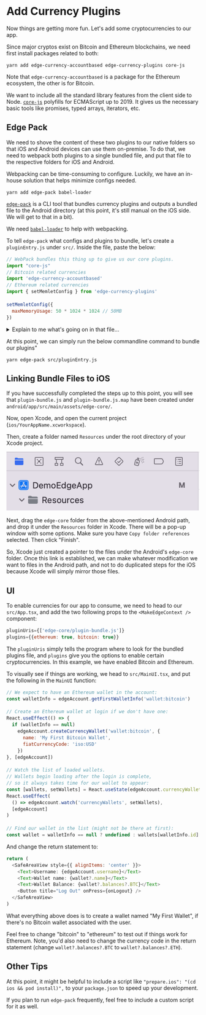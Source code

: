 # Add Currency Plugins

Now things are getting more fun. Let's add some cryptocurrencies to our app.

Since major cryptos exist on Bitcoin and Ethereum blockchains, we need first install packages related to both:

```
yarn add edge-currency-accountbased edge-currency-plugins core-js
```

Note that `edge-currency-accountbased` is a package for the Ethereum ecosystem, the other is for Bitcoin.

We want to include all the standard library features from the client side to Node. [`core-js`](https://www.npmjs.com/package/core-js) polyfills for ECMAScript up to 2019. It gives us the necessary basic tools like promises, typed arrays, iterators, etc.

## Edge Pack
We need to shove the content of these two plugins to our native folders so that iOS and Android devices can use them on-premise. To do that, we need to webpack both plugins to a single bundled file, and put that file to the respective folders for iOS and Android.

Webpacking can be time-consuming to configure. Luckily, we have an in-house solution that helps minimize configs needed.

```
yarn add edge-pack babel-loader
```

[`edge-pack`](https://github.com/EdgeApp/edge-pack) is a CLI tool that bundles currency plugins and outputs a bundled file to the Android directory (at this point, it's still manual on the iOS side. We will get to that in a bit).

We need [`babel-loader`](https://www.npmjs.com/package/babel-loader) to help with webpacking.

To tell `edge-pack` what configs and plugins to bundle, let's create a `pluginEntry.js` under `src/`. Inside the file, paste the below:

```js
// WebPack bundles this thing up to give us our core plugins.
import "core-js"
// Bitcoin related currencies
import 'edge-currency-accountbased'
// Ethereum related currencies
import { setMemletConfig } from 'edge-currency-plugins'

setMemletConfig({
  maxMemoryUsage: 50 * 1024 * 1024 // 50MB
})
```


<details>
  <summary>Explain to me what's going on in that file...</summary>

  We want to include all the standard library features from the client side to Node. [`core-js`](https://www.npmjs.com/package/core-js) polyfills for ECMAScript up to 2019. It gives us the necessary basic tools like promises, typed arrays, iterators, etc.

  Then, we imported the Ethereum plugin. Nothing fancy here.

  For the Bitcoin plugin, however, we do have the option to do some additional configs. For the above example, we had set the `maxMemoryUsage` for the Ethereum plugin.
</details>

At this point, we can simply run the below commandline command to bundle our plugins"

```
yarn edge-pack src/pluginEntry.js
```

## Linking Bundle Files to iOS

If you have successfully completed the steps up to this point, you will see that `plugin-bundle.js` and `plugin-bundle.js.map` have been created under `android/app/src/main/assets/edge-core/`.

Now, open Xcode, and open the current project (`ios/YourAppName.xcworkspace`).

Then, create a folder named `Resources` under the root directory of your Xcode project.

<img src='_media/Resources-Folder.png'/>

Next, drag the `edge-core` folder from the above-mentioned Android path, and drop it under the `Resources` folder in Xcode. There will be a pop-up window with some options. Make sure you have `Copy folder references` selected. Then click "Finish".

So, Xcode just created a pointer to the files under the Android's `edge-core` folder. Once this link is established, we can make whatever modification we want to files in the Android path, and not to do duplicated steps for the iOS because Xcode will simply mirror those files.

## UI

To enable currencies for our app to consume, we need to head to our `src/App.tsx`, and add the two following props to the `<MakeEdgeContext />` component:

```js
pluginUris={['edge-core/plugin-bundle.js']}
plugins={{ethereum: true, bitcoin: true}}
```

The `pluginUris` simply tells the program where to look for the bundled plugins file, and `plugins` give you the options to enable certain cryptocurrencies. In this example, we have enabled Bitcoin and Ethereum.

To visually see if things are working, we head to `src/MainUI.tsx`, and put the following in the `MainUI` function:

```js
// We expect to have an Ethereum wallet in the account:
const walletInfo = edgeAccount.getFirstWalletInfo('wallet:bitcoin')

// Create an Ethereum wallet at login if we don't have one:
React.useEffect(() => {
  if (walletInfo == null)
    edgeAccount.createCurrencyWallet('wallet:bitcoin', {
      name: 'My First Bitcoin Wallet',
      fiatCurrencyCode: 'iso:USD'
    })
}, [edgeAccount])

// Watch the list of loaded wallets.
// Wallets begin loading after the login is complete,
// so it always takes time for our wallet to appear:
const [wallets, setWallets] = React.useState(edgeAccount.currencyWallets)
React.useEffect(
  () => edgeAccount.watch('currencyWallets', setWallets),
  [edgeAccount]
)

// Find our wallet in the list (might not be there at first):
const wallet = walletInfo == null ? undefined : wallets[walletInfo.id]
```
And change the return statement to:
```js
return (
  <SafeAreaView style={{ alignItems: 'center' }}>
    <Text>Username: {edgeAccount.username}</Text>
    <Text>Wallet name: {wallet?.name}</Text>
    <Text>Wallet Balance: {wallet?.balances?.BTC}</Text>
    <Button title="Log Out" onPress={onLogout} />
  </SafeAreaView>
)
```

What everything above does is to create a wallet named "My First Wallet", if there's no Bitcoin wallet associated with the user.

Feel free to change "bitcoin" to "ethereum" to test out if things work for Ethereum. Note, you'd also need to change the currency code in the return statement (change `wallet?.balances?.BTC` to `wallet?.balances?.ETH`).

## Other Tips
At this point, it might be helpful to include a script like `"prepare.ios": "(cd ios && pod install)",` to your `package.json` to speed up your development.

If you plan to run `edge-pack` frequently, feel free to include a custom script for it as well.
